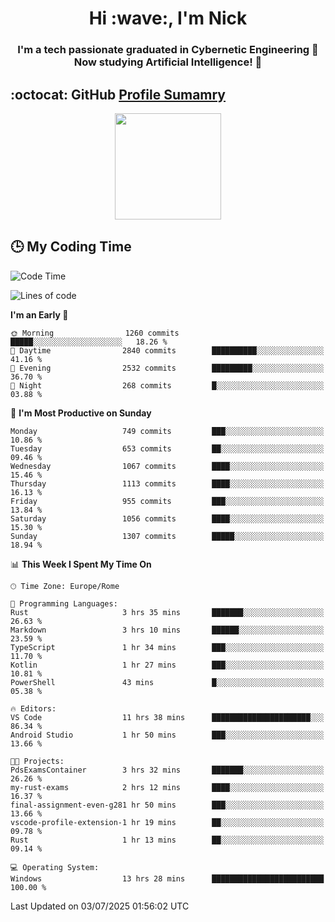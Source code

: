 <h1 align="center">Hi :wave:, I'm Nick</h1>

<h3 align="center">I'm a tech passionate graduated in Cybernetic Engineering 🤖<br>
Now studying Artificial Intelligence! 🧠</h3>


## :octocat: GitHub <a href="https://github.com/vn7n24fzkq/github-profile-summary-cards">Profile Sumamry</a>

<p align="center">
   <img style="height:170px;display:inline-block"  src="http://github-profile-summary-cards.vercel.app/api/cards/profile-details?username=CodeClimberNT&theme=github_dark" />
<!--    <img style="height:170px;display:inline-block"  src="http://github-profile-summary-cards.vercel.app/api/cards/repos-per-language?username=CodeClimberNT&theme=github_dark&exclude=" /> -->
</p>

 ## :clock3: My Coding Time 
 
<!--START_SECTION:waka-->
![Code Time](http://img.shields.io/badge/Code%20Time-735%20hrs%2028%20mins-blue)

![Lines of code](https://img.shields.io/badge/From%20Hello%20World%20I%27ve%20Written-5.8%20million%20lines%20of%20code-blue)

**I'm an Early 🐤** 

```text
🌞 Morning                1260 commits        █████░░░░░░░░░░░░░░░░░░░░   18.26 % 
🌆 Daytime                2840 commits        ██████████░░░░░░░░░░░░░░░   41.16 % 
🌃 Evening                2532 commits        █████████░░░░░░░░░░░░░░░░   36.70 % 
🌙 Night                  268 commits         █░░░░░░░░░░░░░░░░░░░░░░░░   03.88 % 
```
📅 **I'm Most Productive on Sunday** 

```text
Monday                   749 commits         ███░░░░░░░░░░░░░░░░░░░░░░   10.86 % 
Tuesday                  653 commits         ██░░░░░░░░░░░░░░░░░░░░░░░   09.46 % 
Wednesday                1067 commits        ████░░░░░░░░░░░░░░░░░░░░░   15.46 % 
Thursday                 1113 commits        ████░░░░░░░░░░░░░░░░░░░░░   16.13 % 
Friday                   955 commits         ███░░░░░░░░░░░░░░░░░░░░░░   13.84 % 
Saturday                 1056 commits        ████░░░░░░░░░░░░░░░░░░░░░   15.30 % 
Sunday                   1307 commits        █████░░░░░░░░░░░░░░░░░░░░   18.94 % 
```


📊 **This Week I Spent My Time On** 

```text
🕑︎ Time Zone: Europe/Rome

💬 Programming Languages: 
Rust                     3 hrs 35 mins       ███████░░░░░░░░░░░░░░░░░░   26.63 % 
Markdown                 3 hrs 10 mins       ██████░░░░░░░░░░░░░░░░░░░   23.59 % 
TypeScript               1 hr 34 mins        ███░░░░░░░░░░░░░░░░░░░░░░   11.70 % 
Kotlin                   1 hr 27 mins        ███░░░░░░░░░░░░░░░░░░░░░░   10.81 % 
PowerShell               43 mins             █░░░░░░░░░░░░░░░░░░░░░░░░   05.38 % 

🔥 Editors: 
VS Code                  11 hrs 38 mins      ██████████████████████░░░   86.34 % 
Android Studio           1 hr 50 mins        ███░░░░░░░░░░░░░░░░░░░░░░   13.66 % 

🐱‍💻 Projects: 
PdsExamsContainer        3 hrs 32 mins       ███████░░░░░░░░░░░░░░░░░░   26.26 % 
my-rust-exams            2 hrs 12 mins       ████░░░░░░░░░░░░░░░░░░░░░   16.37 % 
final-assignment-even-g281 hr 50 mins        ███░░░░░░░░░░░░░░░░░░░░░░   13.66 % 
vscode-profile-extension-1 hr 19 mins        ██░░░░░░░░░░░░░░░░░░░░░░░   09.78 % 
Rust                     1 hr 13 mins        ██░░░░░░░░░░░░░░░░░░░░░░░   09.14 % 

💻 Operating System: 
Windows                  13 hrs 28 mins      █████████████████████████   100.00 % 
```


 Last Updated on 03/07/2025 01:56:02 UTC
<!--END_SECTION:waka-->

